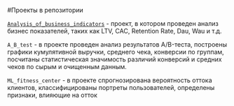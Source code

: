 #Проекты в репозитории 

[`Analysis_of_business_indicators`](Analysis_of_business_indicators/Marketing_analysis_app.ipynb) - проект, в котором проведен анализ бизнес показателей, таких как LTV, CAC, Retention Rate, Dau, Wau и т.д.

`A_B_test` - в проекте проведен анализ результатов A/B-теста, построены графики кумулятивной выручки,
среднего чека, конверсии по группам, посчитаны статистическая значимость различий конверсий и 
средних чеков по сырым и очищенным данным.

`ML_fitness_center` - в проекте спрогнозирована вероятность оттока клиентов, классифицированы портреты пользователей, определены признаки, влияющие на отток
